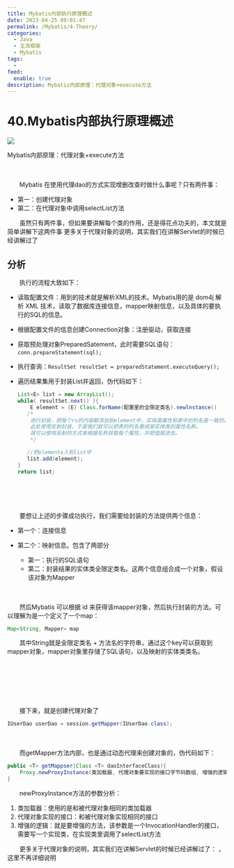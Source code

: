 ```yaml
---
title: Mybatis内部执行原理概述
date: 2023-04-25 09:01:47
permalink: /Mybatis/4-Theory/
categories:
  - Java
  - 主流框架
  - Mybatis
tags:
  - 
feed:
  enable: true
description: Mybatis内部原理：代理对象+execute方法　
---
```

# 40.Mybatis内部执行原理概述

![](https://image.peterjxl.com/blog/412.jpg)

Mybatis内部原理：代理对象+execute方法　　
<!-- more -->

　　‍

　　Mybatis 在使用代理dao的方式实现增删改查时做什么事呢？只有两件事：

* 第一：创建代理对象
* 第二：在代理对象中调用selectList方法

　　虽然只有两件事，但如果要讲解每个类的作用，还是得花点功夫的，本文就是简单讲解下这两件事
更多关于代理对象的说明，其实我们在讲解Servlet的时候已经讲解过了
　　‍

## 分析

　　执行的流程大致如下：

* 读取配置文件：用到的技术就是解析XML的技术。Mybatis用的是 dom4j 解析 XML 技术，读取了数据库连接信息，mapper映射信息，以及具体的要执行的SQL的信息。
* 根据配置文件的信息创建Connection对象：注册驱动，获取连接
* 获取预处理对象PreparedSatement，此时需要SQL语句：`conn.prepareStatement(sql);`​
* 执行查询：`ResultSet resultSet = preparedStatement.executeQuery();`​
* 遍历结果集用于封装List并返回，伪代码如下：

  ```java
  List<E> list = new ArrayList();
  while( resultSet.next() ){
      E element = (E) Class.forName(配置里的全限定类名).newlnstance()
     /*
      进行封装，把每个rs的内容都添加到element中，实体类属性和表中的列名是一致的。
      此处使用反射封装，于是我们就可以把表的列名看成是实体类的属性名称。
      就可以使用反射的方式来根据名称获取每个属性，并把值赋进去。
      */

     //把elementa入到list中
     list.add(element);
  }
  return list;
  ```

　　‍

　　‍

　　要想让上述的步骤成功执行，我们需要给封装的方法提供两个信息：

* 第一个：连接信息
* 第二个：映射信息。包含了两部分

  * 第一：执行的SQL语句
  * 第二：封装结果的实体类全限定类名。这两个信息组合成一个对象，假设该对象为Mapper

　　‍

　　然后Mybatis 可以根据 id 来获得该mapper对象，然后执行封装的方法。可以理解为是一个定义了一个map：

```java
Map<String, Mapper> map 
```

　　其中String就是全限定类名 + 方法名的字符串，通过这个key可以获取到mapper对象，mapper对象里存储了SQL语句，以及映射的实体类类名。

　　‍

　　‍

　　‍

　　接下来，就是创建代理对象了

```java
IUserDao userDao = session.getMapper(IUserDao.class);
```

　　‍

　　而getMapper方法内部，也是通过动态代理来创建对象的，伪代码如下：

```java
public <T> getMappser(Class <T> daoInterfaceClass){
    Proxy.newProxyInstance(类加载器, 代理对象要实现的接口字节码数组, 增强的逻辑)
}
```

　　newProxyInstance方法的参数分析：

1. 类加载器：使用的是和被代理对象相同的类加载器
2. 代理对象实现的接口：和被代理对象实现相同的接口
3. 增强的逻辑：就是要增强的方法，该参数是一个InvocationHandler的接口，需要写一个实现类，在实现类里调用了selectList方法

　　更多关于代理对象的说明，其实我们在讲解Servlet的时候已经讲解过了： ，这里不再详细说明

　　‍

　　‍
